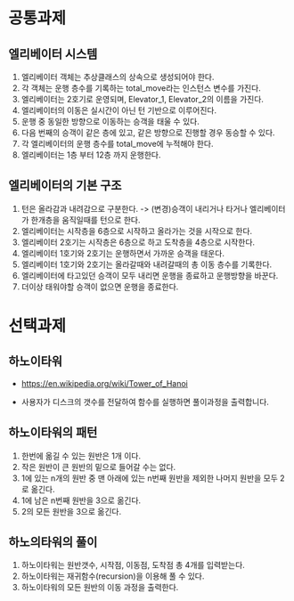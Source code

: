 # 공통과제

## 엘리베이터 시스템

1. 엘리베이터 객체는 추상클래스의 상속으로 생성되어야 한다.
2. 각 객체는 운행 층수를 기록하는 total_move라는 인스턴스 변수를 가진다.
3. 엘리베이터는 2호기로 운영되며, Elevator_1, Elevator_2의 이름을 가진다.
4. 엘리베이터의 이동은 실시간이 아닌 턴 기반으로 이루어진다.
5. 운행 중 동일한 방향으로 이동하는 승객을 태울 수 있다.
6. 다음 번째의 승객이 같은 층에 있고, 같은 방향으로 진행할 경우 동승할 수 있다.
7. 각 엘리베이터의 운행 층수를 total_move에 누적해야 한다.
8. 엘리베이터는 1층 부터 12층 까지 운행한다.

## 엘리베이터의 기본 구조

1. 턴은 올라감과 내려감으로 구분한다. -> (변경)승객이 내리거나 타거나 엘리베이터가 한개층을 움직일때를 턴으로 한다.
2. 엘리베이터는 시작층을 6층으로 시작하고 올라가는 것을 시작으로 한다.
3. 엘리베이터 2호기는 시작층은 6층으로 하고 도착층을 4층으로 시작한다.
4. 엘리베이터 1호기와 2호기는 운행하면서 가까운 승객을 태운다.
5. 엘리베이터 1호기와 2호기는 올라갈때와 내려갈때의 총 이동 층수를 기록한다.
6. 엘리베이터에 타고있던 승객이 모두 내리면 운행을 종료하고 운행방향을 바꾼다.
7. 더이상 태워야할 승객이 없으면 운행을 종료한다.

# 선택과제

## 하노이타워

* https://en.wikipedia.org/wiki/Tower_of_Hanoi

* 사용자가 디스크의 갯수를 전달하여 함수를 실행하면 풀이과정을 출력합니다.

## 하노이타워의 패턴

1. 한번에 옮길 수 있는 원반은 1개 이다.
2. 작은 원반이 큰 원반의 밑으로 들어갈 수는 없다.
3. 1에 있는 n개의 원반 중 맨 아래에 있는 n번째 원반을 제외한 나머지 원반을 모두 2로 옮긴다.
4. 1에 남은 n번째 원반을 3으로 옮긴다.
5. 2의 모든 원반을 3으로 옮긴다.

## 하노의타워의 풀이

1. 하노이타워는 원반갯수, 시작점, 이동점, 도착점 총 4개를 입력받는다.
2. 하노이타워는 재귀함수(recursion)을 이용해 풀 수 있다.
3. 하노이타워의 모든 원반의 이동 과정을 출력한다.


